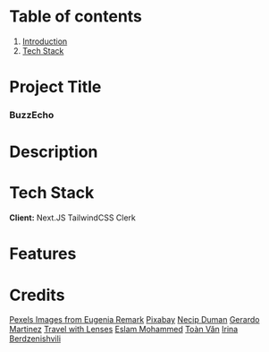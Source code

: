 # Table of contents

1. [Introduction](#introduction)
2. [Tech Stack](#tech)

# Project Title

### BuzzEcho

# Description

# Tech Stack

**Client:**
Next.JS
TailwindCSS
Clerk

# Features

# Credits

[Pexels Images from Eugenia Remark](https://images.pexels.com/photos/15176447/pexels-photo-15176447/free-photo-of-delicate-flower-on-cloth.jpeg)
[Pixabay](https://images.pexels.com/photos/208984/pexels-photo-208984.jpeg?auto=compress&cs=tinysrgb&w=1260&h=750&dpr=1)
[Necip Duman](https://images.pexels.com/photos/27349262/pexels-photo-27349262/free-photo-of-a-counter-with-a-variety-of-drinks-and-a-menu.jpeg?auto=compress&cs=tinysrgb&w=1260&h=750&dpr=1)
[Gerardo Martinez](https://images.pexels.com/photos/27307368/pexels-photo-27307368/free-photo-of-jjj.jpeg?auto=compress&cs=tinysrgb&w=1260&h=750&dpr=1)
[Travel with Lenses](https://images.pexels.com/photos/26110578/pexels-photo-26110578/free-photo-of-african-penguins-in-boulders-beach-5.jpeg?auto=compress&cs=tinysrgb&w=1260&h=750&dpr=1)
[Eslam Mohammed](https://images.pexels.com/photos/27430539/pexels-photo-27430539/free-photo-of-blue-eyes-with-horse.jpeg?auto=compress&cs=tinysrgb&w=1260&h=750&dpr=1)
[Toàn Văn](https://images.pexels.com/photos/20988585/pexels-photo-20988585/free-photo-of-skyscrapers-in-ho-chi-minh-vietnam.jpeg?auto=compress&cs=tinysrgb&w=1260&h=750&dpr=1)
[Irina Berdzenishvili](https://images.pexels.com/photos/27425072/pexels-photo-27425072/free-photo-of-faded-dream.jpeg)
